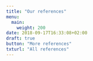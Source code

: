 ```yaml
---
title: "Our references"
menu:
  main:
    weight: 200
date: 2018-09-17T16:33:08+02:00
draft: true
button: "More references"
txturl: "All references"
---
```

